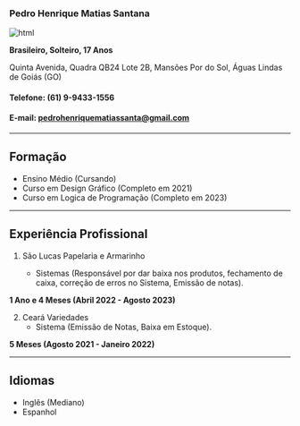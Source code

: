 ### Pedro Henrique Matias Santana

![html](./)


**Brasileiro, Solteiro, 17 Anos**

Quinta Avenida, Quadra QB24 Lote 2B, Mansões Por do Sol, Águas Lindas de Goiás (GO)

#### Telefone: (61) 9-9433-1556

#### E-mail: pedrohenriquematiassanta@gmail.com
---
## Formação
 * Ensino Médio (Cursando)
 * Curso em Design Gráfico (Completo em 2021)
 * Curso em Logica de Programação (Completo em 2023)
 ---
 ## Experiência Profissional
 1. São Lucas Papelaria e Armarinho
 
    - Sistemas (Responsável por dar baixa nos produtos, fechamento de caixa, correção de erros no Sistema, Emissão de notas).

**1 Ano e 4 Meses (Abril 2022 - Agosto 2023)**

2. Ceará Variedades
    - Sistema (Emissão de Notas, Baixa em Estoque).

**5 Meses (Agosto 2021 - Janeiro 2022)**

---
## Idiomas
* Inglês (Mediano)
* Espanhol